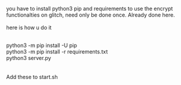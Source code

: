 you have to install python3 pip and requirements to use the encrypt functionalties on glitch, need only be done once. Already done here.<br><br>
here is how u do it<br><br>

python3 -m pip install -U pip<br>
python3 -m pip install -r requirements.txt<br>
python3 server.py<br>
<br><br> Add these to start.sh

